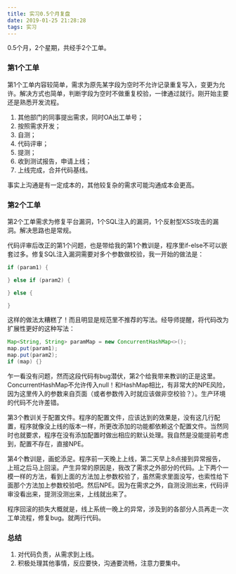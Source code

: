 ```yaml
---
title: 实习0.5个月复盘
date: 2019-01-25 21:28:28
tags: 实习
---
```


0.5个月，2个星期，共经手2个工单。

### 第1个工单

第1个工单内容较简单，需求为原先某字段为空时不允许记录重复写入，变更为允许。解决方式也简单，判断字段为空时不做重复校验，一律通过就行。刚开始主要还是熟悉开发流程。

1. 其他部门的同事提出需求，同时OA出工单号；
2. 按照需求开发；
3. 自测；
4. 代码评审；
5. 提测；
6. 收到测试报告，申请上线；
7. 上线完成，合并代码基线。

事实上沟通是有一定成本的，其他较复杂的需求可能沟通成本会更高。

### 第2个工单

第2个工单需求为修复平台漏洞，1个SQL注入的漏洞，1个反射型XSS攻击的漏洞。解决思路也是常规。

代码评审后改正的第1个问题，也是带给我的第1个教训是，程序里if-else不可以嵌套过多。修复SQL注入漏洞需要对多个参数做校验，我一开始的做法是：

```Java
if (param1) {

} else if (param2) {

} else {

}
```

这样的做法太糟糕了！而且明显是规范里不推荐的写法。经导师提醒，将代码改为扩展性更好的这种写法：

```Java
Map<String, String> paramMap = new ConcurrentHashMap<>();
map.put(param1);
map.put(param2);
if (map) {}
```

乍一看没有问题，然而这段代码有bug潜伏，第2个给我带来教训的正是这里。ConcurrentHashMap不允许传入null！和HashMap相比，有非常大的NPE风险，因为这里传入的参数来自页面（或者参数传入时就应该做非空校验？）。生产环境的代码不允许差错。

第3个教训关于配置文件。程序的配置文件，应该达到的效果是，没有这几行配置，程序就像没上线的版本一样，所更改添加的功能都依赖这个配置文件。当然同时也就要求，程序在没有添加配置时做出相应的默认处理。我自然是没能提前考虑到，配置不存在，直接NPE。

第4个教训是，画蛇添足。程序前一天晚上上线，第二天早上8点接到异常报告，上班之后马上回滚。产生异常的原因是，我改了需求之外部分的代码。上下两个一模一样的方法，看到上面的方法加上参数校验了，虽然需求里面没写，也索性给下面那个方法加上参数校验吧。然后NPE。因为在需求之外，自测没测出来，代码评审没看出来，提测没测出来，上线就出来了。

程序回滚的损失大概就是，线上系统一晚上的异常，涉及到的各部分人员再走一次工单流程，修复bug。就两行代码。

### 总结

1. 对代码负责，从需求到上线。
2. 积极处理其他事情，反应要快，沟通要流畅，注意力要集中。
